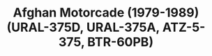 ---
layout: product
title: "Afghan Motorcade (1979-1989) (URAL-375D, URAL-375A, ATZ-5-375, BTR-60PB)"
price: "TBA" 
desc: "N/A"
img_path: "/assets/img/ICM DS7201.webp"
brand: "N/A"
available: false
special_offer: false
new: false
soon: false
cat: "010000"
subcat: "013600"
subsubcat: "0N/A"
sifra: "ICM DS7201"
popular: false
---